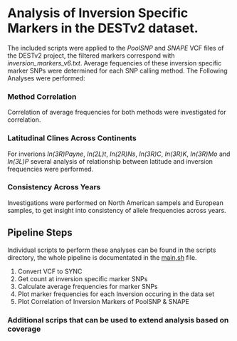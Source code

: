 # Analysis of Inversion Specific Markers in the DESTv2 dataset.

The included scripts were applied to the *PoolSNP* and *SNAPE* VCF files of the DESTv2 project, the filtered markers correspond with *inversion_markers_v6.txt*.
Average fequencies of these inversion specific marker SNPs were determined for each SNP calling method.
The Following Analyses were performed:

### Method Correlation
Correlation of average frequencies for both methods were investigated for correlation. 

### Latitudinal Clines Across Continents 
For inverions *In(3R)Payne*, *In(2L)t*, *In(2R)Ns*, *In(3R)C*, *In(3R)K*, *In(3R)Mo* and  *In(3L)P* several analysis of relationship between latitude and inversion frequencies were performed. 

### Consistency Across Years
Investigations were performed on North American sampels and European samples, to get insight into consistency of allele frequencies across years.  

## Pipeline Steps

Individual scripts to perform these analyses can be found in the scripts directory, the whole pipeline is documentated in the [main.sh](shell/main.sh) file.

1) Convert VCF to SYNC
2) Get count at inversion specific marker SNPs
3) Calculate average frequencies for marker SNPs
4) Plot marker frequencies for each Inversion occuring in the data set
5) Plot Correlation of Inversion Markers of PoolSNP & SNAPE

### Additional scrips that can be used to extend analysis based on coverage

